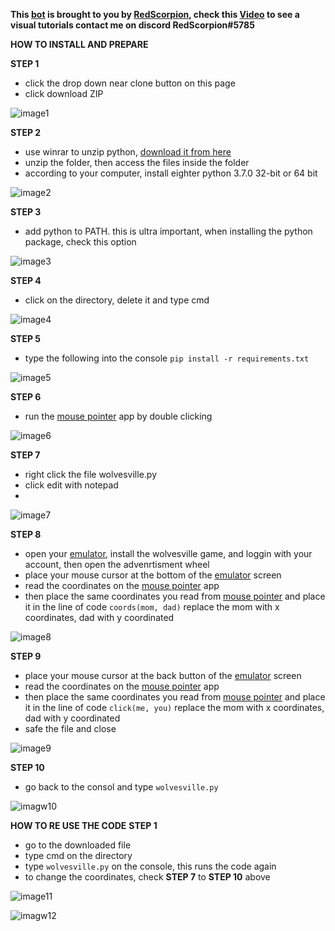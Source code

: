 **This [**bot**](https://github.com/capRS/wolves) is brought to you by [**RedScorpion**](https://www.youtube.com/channel/UCldtxjrCMtRHJzCUuA8b3kw), check this [**Video**](https://www.youtube.com/watch?v=g7m6EBFWzKM) to see a visual tutorials contact me on discord RedScorpion#5785**

**HOW TO INSTALL AND PREPARE**

**STEP 1**
* click the drop down near clone button on this page 
* click download ZIP

![image1](https://i.imgur.com/NMWHwcG.png)

**STEP 2**
* use winrar to unzip python, [download it from here](https://www.win-rar.com/predownload.html?&L=0)
* unzip the folder, then access the files inside the folder
* according to your computer, install eighter python 3.7.0 32-bit or 64 bit

![image2](https://i.imgur.com/sQf7Ckg.png)

**STEP 3**
* add python to PATH. this is ultra important, when installing the python package, check this option

![image3](https://i.imgur.com/CFTe38F.png)

**STEP 4**
* click on the directory, delete it and type cmd

![image4](https://i.imgur.com/H8p53oO.png)

**STEP 5**
* type the following into the console
```pip install -r requirements.txt```

![image5](https://i.imgur.com/1uu3rzY.png)

**STEP 6**
* run the [mouse pointer](https://github.com/capRS/wolves/blob/main/MousePosition32bit.exe) app by double clicking

![image6](https://i.imgur.com/3BzSvf9.png)

**STEP 7**
* right click the file wolvesville.py
* click edit with notepad
* 
![image7](https://i.imgur.com/USk51L2.png)

**STEP 8**
* open your [emulator](https://www.androidauthority.com/best-android-emulators-for-pc-655308/), install the wolvesville game, and loggin with your account, then open the advenrtisment wheel
* place your mouse cursor at the bottom of the [emulator](https://www.androidauthority.com/best-android-emulators-for-pc-655308/) screen
* read the coordinates on the [mouse pointer](https://github.com/capRS/wolves/blob/main/MousePosition32bit.exe) app
* then place the same coordinates you read from [mouse pointer](https://github.com/capRS/wolves/blob/main/MousePosition32bit.exe) and place it in the line of code ```coords(mom, dad)``` replace the mom with x coordinates, dad with y coordinated

![image8](https://i.imgur.com/qloDYCr.png)

**STEP 9**
* place your mouse cursor at the back button of the [emulator](https://www.androidauthority.com/best-android-emulators-for-pc-655308/) screen
* read the coordinates on the [mouse pointer](https://github.com/capRS/wolves/blob/main/MousePosition32bit.exe) app
* then place the same coordinates you read from [mouse pointer](https://github.com/capRS/wolves/blob/main/MousePosition32bit.exe) and place it in the line of code ```click(me, you)``` replace the mom with x coordinates, dad with y coordinated
* safe the file and close 

![image9](https://i.imgur.com/rG2JE5h.png)
 
 **STEP 10**
 * go back to the consol and type ```wolvesville.py```
 
 ![imagw10](https://i.imgur.com/Es3Zg9a.png)
 
 **HOW TO RE USE THE CODE**
 **STEP 1**
 * go to the downloaded file
 * type cmd on the directory
 * type ```wolvesville.py``` on the console, this runs the code again
 * to change the coordinates, check **STEP 7** to **STEP 10** above
 
 ![image11](https://i.imgur.com/XXzUGPV.png)
 
  ![imagw12](https://i.imgur.com/Es3Zg9a.png)
 
